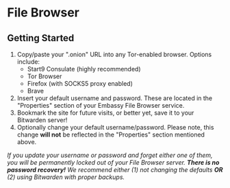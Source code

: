 # File Browser

## Getting Started

1. Copy/paste your ".onion" URL into any Tor-enabled browser. Options include:
   * Start9 Consulate (highly recommended)
   * Tor Browser
   * Firefox (with SOCKS5 proxy enabled)
   * Brave
2. Insert your default username and password. These are located in the "Properties" section of your Embassy File Browser service.
3. Bookmark the site for future visits, or better yet, save it to your Bitwarden server!
4. Optionally change your default username/password. Please note, this change **will not** be reflected in the "Properties" section mentioned above.

_If you update your username or password and forget either one of them, you will be permanently locked out of your File Browser server. **There is no password recovery!** We recommend either (1) not changing the defaults **OR** (2) using Bitwarden with proper backups._

